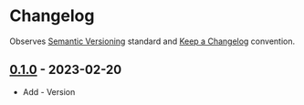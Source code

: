 # Changelog

Observes [Semantic Versioning](https://semver.org/spec/v2.0.0.html) standard and
[Keep a Changelog](https://keepachangelog.com/en/1.0.0/) convention.

## [0.1.0] - 2023-02-20

+ Add - Version

[0.1.0]: https://github.com/datajoint/workflow-optogenetics/releases/tag/0.1.0
